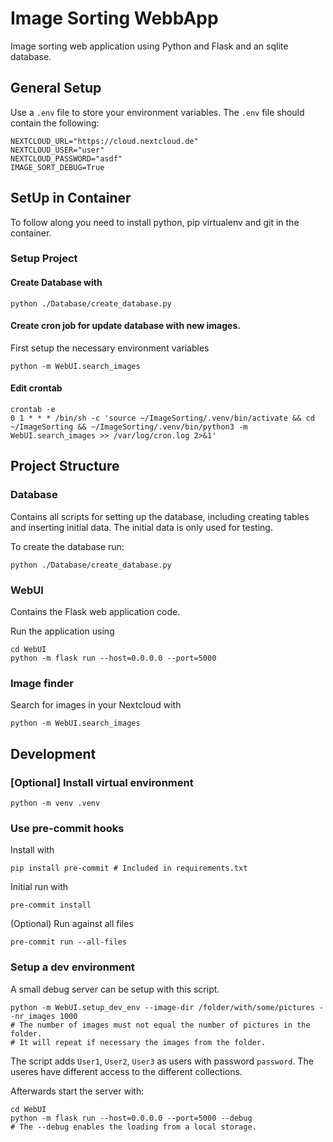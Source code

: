 # Image Sorting WebbApp

Image sorting web application using Python and Flask and an sqlite database.

## General Setup
Use a `.env` file to store your environment variables. The `.env` file should contain the following:
```shell
NEXTCLOUD_URL="https://cloud.nextcloud.de"
NEXTCLOUD_USER="user"
NEXTCLOUD_PASSWORD="asdf"
IMAGE_SORT_DEBUG=True
```


## SetUp in Container
To follow along you need to install python, pip virtualenv and git in the container.

### Setup Project
#### Create Database with
```shell
python ./Database/create_database.py
```

#### Create cron job for update database with new images.
First setup the necessary environment variables
```shell
python -m WebUI.search_images
```

#### Edit crontab
```shell
crontab -e
0 1 * * * /bin/sh -c 'source ~/ImageSorting/.venv/bin/activate && cd ~/ImageSorting && ~/ImageSorting/.venv/bin/python3 -m WebUI.search_images >> /var/log/cron.log 2>&1'
```

## Project Structure

### Database
Contains all scripts for setting up the database, including creating tables and inserting initial data.
The initial data is only used for testing.

To create the database run:

```shell
python ./Database/create_database.py
```

### WebUI
Contains the Flask web application code.

Run the application using
```shell
cd WebUI
python -m flask run --host=0.0.0.0 --port=5000
```

### Image finder
Search for images in your Nextcloud with

```shell
python -m WebUI.search_images
```

## Development

### [Optional] Install virtual environment
```shell
python -m venv .venv
```

### Use pre-commit hooks

Install with

```shell
pip install pre-commit # Included in requirements.txt
```

Initial run with
```shell
pre-commit install
```

(Optional) Run against all files
```shell
pre-commit run --all-files
```

### Setup a dev environment

A small debug server can be setup with this script.
```shell
python -m WebUI.setup_dev_env --image-dir /folder/with/some/pictures --nr_images 1000
# The number of images must not equal the number of pictures in the folder.
# It will repeat if necessary the images from the folder.
```
The script adds `User1`, `User2`, `User3` as users with password `password`.
The useres have different access to the different collections.


Afterwards start the server with:
```shell
cd WebUI
python -m flask run --host=0.0.0.0 --port=5000 --debug
# The --debug enables the loading from a local storage.
```
